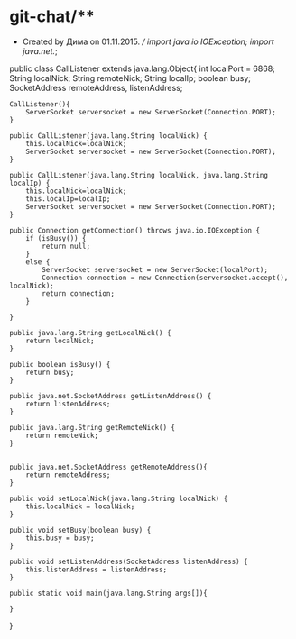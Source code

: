 # git-chat/**
 * Created by Дима on 01.11.2015.
 */
import java.io.IOException;
import java.net.*;

public class CallListener extends java.lang.Object{
    int localPort = 6868;
    String localNick;
    String remoteNick;
    String localIp;
    boolean busy;
    SocketAddress remoteAddress, listenAddress;

    CallListener(){
        ServerSocket serversocket = new ServerSocket(Connection.PORT);
    }

    public CallListener(java.lang.String localNick) {
        this.localNick=localNick;
        ServerSocket serversocket = new ServerSocket(Connection.PORT);
    }

    public CallListener(java.lang.String localNick, java.lang.String localIp) {
        this.localNick=localNick;
        this.localIp=localIp;
        ServerSocket serversocket = new ServerSocket(Connection.PORT);
    }

    public Connection getConnection() throws java.io.IOException {
        if (isBusy()) {
            return null;
        }
        else {
            ServerSocket serversocket = new ServerSocket(localPort);
            Connection connection = new Connection(serversocket.accept(), localNick);
            return connection;
        }

    }

    public java.lang.String getLocalNick() {
        return localNick;
    }

    public boolean isBusy() {
        return busy;
    }

    public java.net.SocketAddress getListenAddress() {
        return listenAddress;
    }

    public java.lang.String getRemoteNick() {
        return remoteNick;
    }


    public java.net.SocketAddress getRemoteAddress(){
        return remoteAddress;
    }

    public void setLocalNick(java.lang.String localNick) {
        this.localNick = localNick;
    }

    public void setBusy(boolean busy) {
        this.busy = busy;
    }

    public void setListenAddress(SocketAddress listenAddress) {
        this.listenAddress = listenAddress;
    }

    public static void main(java.lang.String args[]){

    }

}

